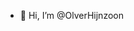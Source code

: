 - 👋 Hi, I’m @OlverHijnzoon

<!---
olverhijnzoon/olverhijnzoon is a ✨ special ✨ repository because its `README.md` (this file) appears on your GitHub profile.
You can click the Preview link to take a look at your changes.
--->
